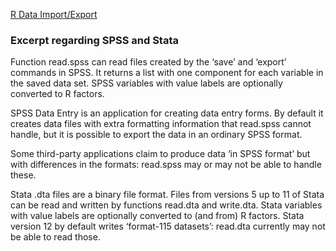 [R Data Import/Export](http://cran.r-project.org/doc/manuals/r-release/R-data.html)

### Excerpt regarding SPSS and Stata
Function read.spss can read files created by the ‘save’ and ‘export’ commands in SPSS.
It returns a list with one component for each variable in the saved data set.
SPSS variables with value labels are optionally converted to R factors.

SPSS Data Entry is an application for creating data entry forms.
By default it creates data files with extra formatting information that read.spss cannot handle,
but it is possible to export the data in an ordinary SPSS format.

Some third-party applications claim to produce data ‘in SPSS format’ but with differences in the formats:
read.spss may or may not be able to handle these.

Stata .dta files are a binary file format.
Files from versions 5 up to 11 of Stata can be read and written by functions read.dta and write.dta.
Stata variables with value labels are optionally converted to (and from) R factors.
Stata version 12 by default writes ‘format-115 datasets’: read.dta currently may not be able to read those. 
